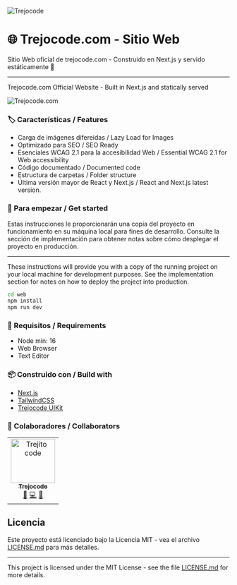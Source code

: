 ![Trejocode](https://res.cloudinary.com/trejocode/image/upload/v1586298449/Trejocode/logo_t0otlj.png)

# 🌐 Trejocode.com - Sitio Web

Sitio Web oficial de trejocode.com - Construido en Next.js y servido estáticamente 📄

---

Trejocode.com Official Website - Built in Next.js and statically served

![Trejocode.com](https://user-images.githubusercontent.com/16879799/201750505-f7007f4a-b977-4bfb-867e-2697b555ea56.png)

### 🏷️ Características / Features

- Carga de imágenes difereidas / Lazy Load for Images
- Optimizado para SEO / SEO Ready
- Esenciales WCAG 2.1 para la accesibilidad Web / Essential WCAG 2.1 for Web accessibility
- Código documentado / Documented code
- Estructura de carpetas / Folder structure
- Última versión mayor de React y Next.js / React and Next.js latest version.

### 🚀 Para empezar / Get started

Estas instrucciones le proporcionarán una copia del proyecto en funcionamiento en su máquina local para fines de desarrollo. Consulte la sección de implementación para obtener notas sobre cómo desplegar el proyecto en producción.

---

These instructions will provide you with a copy of the running project on your local machine for development purposes. See the implementation section for notes on how to deploy the project into production.

```bash
cd web
npm install
npm run dev
```

### 📐 Requisitos / Requirements

- Node min: 16
- Web Browser
- Text Editor

### 📦 Construido con / Build with

- [Next.js](https://nextjs.org)
- [TailwindCSS](https://tailwindcss.com/)
- [Trejocode UIKit](https://www.npmjs.com/package/react-cool-img)

### 🤝 Colaboradores / Collaborators

<table>
  <tr>
    <td align="center"><a href="https://www.trejocode.com"><img src="https://avatars1.githubusercontent.com/u/16879799?s=460&u=eb7ea04180a48e1069862102426992cd591df9cc&v=4" width="100px;" alt="Trejito code"/><br /><sub><b>Trejocode</b></sub></a><br /><a href="https://github.com/TrejoCode/upqroo/commits?author=TrejoCode" title="Design">🎨</a> <a href="#" title="Code">💻</a> <a href="#" title="Project Management">📆</a></td>
  </tr>
</table>

## Licencia

Este proyecto está licenciado bajo la Licencia MIT - vea el archivo [LICENSE.md](LICENSE.md) para más detalles.

---

This project is licensed under the MIT License - see the file [LICENSE.md](LICENSE.md) for more details.
